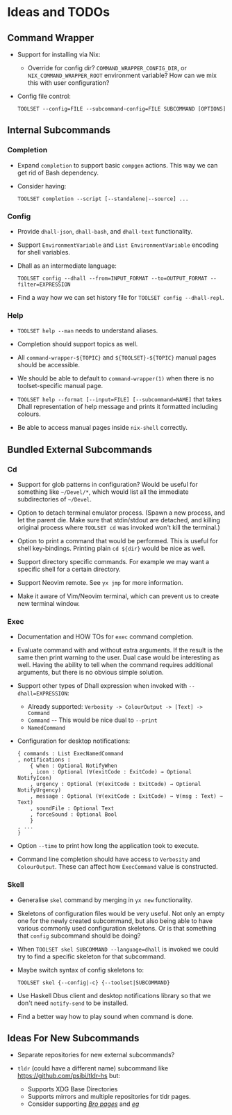 # Ideas and TODOs

## Command Wrapper

*   Support for installing via Nix:

    -   Override for config dir? `COMMAND_WRAPPER_CONFIG_DIR`, or
        `NIX_COMMAND_WRAPPER_ROOT` environment variable?  How can we mix this
        with user configuration?

*   Config file control:

    ```
    TOOLSET --config=FILE --subcommand-config=FILE SUBCOMMAND [OPTIONS]
    ```

## Internal Subcommands

### Completion

*   Expand `completion` to support basic `compgen` actions.  This way we can
    get rid of Bash dependency.

*   Consider having:

    ```
    TOOLSET completion --script [--standalone|--source] ...
    ```

### Config

*   Provide `dhall-json`, `dhall-bash`, and `dhall-text` functionality.

*   Support `EnvironmentVariable` and `List EnvironmentVariable` encoding for
    shell variables.

*   Dhall as an intermediate language:

    ```
    TOOLSET config --dhall --from=INPUT_FORMAT --to=OUTPUT_FORMAT --filter=EXPRESSION
    ```

*   Find a way how we can set history file for `TOOLSET config --dhall-repl`.


### Help

*   `TOOLSET help --man` needs to understand aliases.

*   Completion should support topics as well.

*   All `command-wrapper-${TOPIC}` and `${TOOLSET}-${TOPIC}` manual pages
    should be accessible.

*   We should be able to default to `command-wrapper(1)` when there is no
    toolset-specific manual page.

*   `TOOLSET help --format [--input=FILE] [--subcommand=NAME]` that takes Dhall
    representation of help message and prints it formatted including colours.

*   Be able to access manual pages inside `nix-shell` correctly.


## Bundled External Subcommands

### Cd

-   Support for glob patterns in configuration?  Would be useful for something
    like `~/Devel/*`, which would list all the immediate subdirectories of
    `~/Devel`.

-   Option to detach terminal emulator process.  (Spawn a new process, and let
    the parent die.  Make sure that stdin/stdout are detached, and killing
    original process where `TOOLSET cd` was invoked won't kill the terminal.)

-   Option to print a command that would be performed.  This is useful for
    shell key-bindings.  Printing plain `cd ${dir}` would be nice as well.

-   Support directory specific commands.  For example we may want a specific
    shell for a certain directory.

-   Support Neovim remote.  See `yx jmp` for more information.

-   Make it aware of Vim/Neovim terminal, which can prevent us to create new
    terminal window.


### Exec

*   Documentation and HOW TOs for `exec` command completion.

*   Evaluate command with and without extra arguments.  If the result is the
    same then print warning to the user.  Dual case would be interesting as
    well.  Having the ability to tell when the command requires additional
    arguments, but there is no obvious simple solution.

*   Support other types of Dhall expression when invoked with
    `--dhall=EXPRESSION`:

    - Already supported: `Verbosity -> ColourOutput -> [Text] -> Command`
    - `Command` -- This would be nice dual to `--print`
    - `NamedCommand`

*   Configuration for desktop notifications:

    ```
    { commands : List ExecNamedCommand
    , notifications :
        { when : Optional NotifyWhen
        , icon : Optional (∀(exitCode : ExitCode) → Optional NotifyIcon)
        , urgency : Optional (∀(exitCode : ExitCode) → Optional NotifyUrgency)
        , message : Optional (∀(exitCode : ExitCode) → ∀(msg : Text) → Text)
        , soundFile : Optional Text
        , forceSound : Optional Bool
        }
    , ...
    }
    ```

*   Option `--time` to print how long the application took to execute.

*   Command line completion should have access to `Verbosity` and
   `ColourOutput`.  These can affect how `ExecCommand` value is constructed.


### Skell

*   Generalise `skel` command by merging in `yx new` functionality.

*   Skeletons of configuration files would be very useful.  Not only an empty
    one for the newly created subcommand, but also being able to have various
    commonly used configuration skeletons.  Or is that something that `config`
    subcommand should be doing?

*   When `TOOLSET skel SUBCOMMAND --language=dhall` is invoked we could try to
    find a specific skeleton for that subcommand.

*   Maybe switch syntax of config skeletons to:

    ```
    TOOLSET skel {--config|-c} {--toolset|SUBCOMMAND}
    ```

*   Use Haskell Dbus client and desktop notifications library so that we don't
    need `notify-send` to be installed.

*   Find a better way how to play sound when command is done.


## Ideas For New Subcommands

*   Separate repositories for new external subcommands?

*   `tldr` (could have a different name) subcommand like
    <https://github.com/psibi/tldr-hs> but:

    -   Supports XDG Base Directories
    -   Supports mirrors and multiple repositories for tldr pages.
    -   Consider supporting [*Bro pages*](http://bropages.org/) and
        [*eg*](https://github.com/srsudar/eg)
